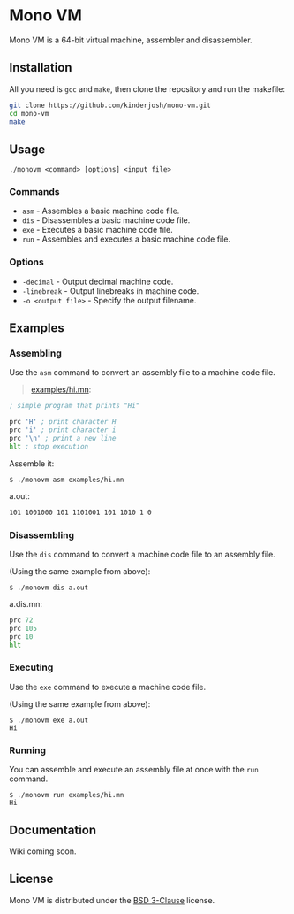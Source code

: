 # Mono VM

Mono VM is a 64-bit virtual machine, assembler and disassembler.

## Installation

All you need is ```gcc``` and ```make```, then clone the repository and run the makefile:

```bash
git clone https://github.com/kinderjosh/mono-vm.git
cd mono-vm
make
```

## Usage

```
./monovm <command> [options] <input file>
```

### Commands

- ```asm``` - Assembles a basic machine code file.
- ```dis``` - Disassembles a basic machine code file.
- ```exe``` - Executes a basic machine code file.
- ```run``` - Assembles and executes a basic machine code file.

### Options

- ```-decimal``` - Output decimal machine code.
- ```-linebreak``` - Output linebreaks in machine code.
- ```-o <output file>``` - Specify the output filename.

## Examples

### Assembling

Use the ```asm``` command to convert an assembly file to a machine code file.

> [examples/hi.mn](./examples/hi.mn):

```asm
; simple program that prints "Hi"

prc 'H' ; print character H
prc 'i' ; print character i
prc '\n' ; print a new line
hlt ; stop execution
```

Assemble it:

```console
$ ./monovm asm examples/hi.mn
```

a.out:

```asm
101 1001000 101 1101001 101 1010 1 0
```

### Disassembling

Use the ```dis``` command to convert a machine code file to an assembly file.

(Using the same example from above):

```console
$ ./monovm dis a.out
```

a.dis.mn:

```asm
prc 72
prc 105
prc 10
hlt
```

### Executing

Use the ```exe``` command to execute a machine code file.

(Using the same example from above):

```console
$ ./monovm exe a.out
Hi
```

### Running

You can assemble and execute an assembly file at once with the ```run``` command.

```console
$ ./monovm run examples/hi.mn
Hi
```

## Documentation

Wiki coming soon.

## License

Mono VM is distributed under the [BSD 3-Clause](./LICENSE) license.
